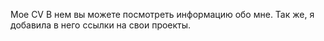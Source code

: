 Мое CV 
В нем вы можете посмотреть информацию обо мне.
Так же, я добавила в него ссылки на свои проекты.
